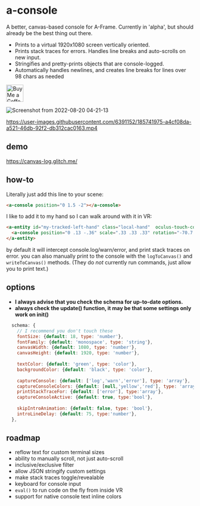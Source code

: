 # a-console
A better, canvas-based console for A-Frame. Currently in 'alpha', but should already be the best thing out there. 
- Prints to a virtual 1920x1080 screen vertically oriented. 
- Prints stack traces for errors. Handles line breaks and auto-scrolls on new input.
- Stringifies and pretty-prints objects that are console-logged. 
- Automatically handles newlines, and creates line breaks for lines over 98 chars as needed

<a href='https://ko-fi.com/kylev' target='_blank'><img height='35' style='border:0px;height:46px;' src='https://az743702.vo.msecnd.net/cdn/kofi3.png?v=0' border='0' alt='Buy Me a Coffee at ko-fi.com' /><a/>


![Screenshot from 2022-08-20 04-21-13](https://user-images.githubusercontent.com/6391152/185741660-0c40d8e8-563d-459a-bf41-1abfcc1b1560.png)



https://user-images.githubusercontent.com/6391152/185741975-a4cf08da-a521-46db-92f2-db312cac0163.mp4




## demo
https://canvas-log.glitch.me/

## how-to
Literally just add this line to your scene:
```html
<a-console position="0 1.5 -2"></a-console>
```

I like to add it to my hand so I can walk around with it in VR:
```html
<a-entity id="my-tracked-left-hand" class="local-hand"  oculus-touch-controls="hand:left;">
  <a-console position="0 .13 -.36" scale=".33 .33 .33" rotation="-70.7 -1.77"></a-console>
</a-entity>  
```
  
by default it will intercept console.log/warn/error, and print stack traces on error. you can also manually print to the console with the `logToCanvas()` and `writeToCanvas()` methods. (They do _not_ currently run commands, just allow you to print text.)

## options
- **I always advise that you check the schema for up-to-date options.**
- **always check the update() function, it may be that some settings only work on init()**
```js
  schema: {
    // I recommend you don't touch these
    fontSize: {default: 18, type: 'number'},
    fontFamily: {default: 'monospace', type: 'string'},
    canvasWidth: {default: 1080, type: 'number'},
    canvasHeight: {default: 1920, type: 'number'},
    
    textColor: {default: 'green', type: 'color'},
    backgroundColor: {default: 'black', type: 'color'},
    
    captureConsole: {default: ['log','warn','error'], type: 'array'},
    captureConsoleColors: {default: [null,'yellow','red'], type: 'array'},
    printStackTraceFor: {default: ['error'], type:'array'},
    captureConsoleActive: {default: true, type:'bool'},
    
    skipIntroAnimation: {default: false, type: 'bool'},
    introLineDelay: {default: 75, type:'number'},
  },
```

## roadmap
  - reflow text for custom terminal sizes 
  - ability to manually scroll, not just auto-scroll
  - inclusive/exclusive filter
  - allow JSON stringify custom settings
  - make stack traces toggle/revealable
  - keyboard for console input
  - `eval()` to run code on the fly from inside VR
  - support for native console text inline colors
